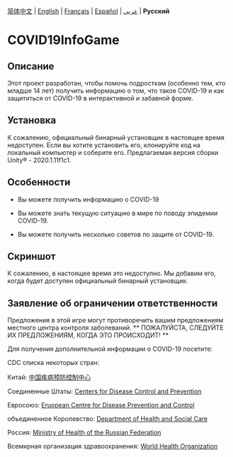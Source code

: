 [简体中文](https://github.com/Hefei-No-1-Game-Club/COVID19InfoGame/blob/master/README_CN.md) | [English](https://github.com/Hefei-No-1-Game-Club/COVID19InfoGame/blob/master/README.md) | [Français](https://github.com/Hefei-No-1-Game-Club/COVID19InfoGame/blob/master/README_FR.md) | [Español](https://github.com/Hefei-No-1-Game-Club/COVID19InfoGame/blob/master/README_ES.md) | [عربى](https://github.com/Hefei-No-1-Game-Club/COVID19InfoGame/blob/master/README_ARAB.md)
 | **Русский**

# COVID19InfoGame

## Описание

Этот проект разработан, чтобы помочь подросткам (особенно тем, кто младше 14 лет) получить информацию о том, что такое COVID-19 и как защититься от COVID-19 в интерактивной и забавной форме.

## Установка

К сожалению, официальный бинарный установщик в настоящее время недоступен. Если вы хотите установить его, клонируйте код на локальный компьютер и соберите его. Предлагаемая версия сборки Unity®️ - 2020.1.11f1c1.

## Особенности

- Вы можете получить информацию о COVID-19

- Вы можете знать текущую ситуацию в мире по поводу эпидемии COVID-19.

- Вы можете получить несколько советов по защите от COVID-19.

## Скриншот

К сожалению, в настоящее время это недоступно. Мы добавим его, когда будет доступен официальный бинарный установщик.

## Заявление об ограничении ответственности

Предложения в этой игре могут противоречить вашим предложениям местного центра контроля заболеваний. ** ПОЖАЛУЙСТА, СЛЕДУЙТЕ ИХ ПРЕДЛОЖЕНИЯМ, КОГДА ЭТО ПРОИСХОДИТ! **

Для получения дополнительной информации о COVID-19 посетите:

CDC списка некоторых стран:

Китай: [中国疾病预防控制中心](http://www.chinacdc.cn/)

Соединенные Штаты: [Centers for Disease Control and Prevention](https://www.cdc.gov/)

Евросоюз: [Eruopean Centre for Disease Prevention and Control](https://www.ecdc.europa.eu/)

объединенное Королевство: [Department of Health and Social Care](https://www.gov.uk/government/organisations/department-of-health-and-social-care)

Россия: [Ministry of Health of the Russian Federation](https://minzdrav.gov.ru/)

Всемирная организация здравоохранения: [World Health Organization](https://www.who.int/)